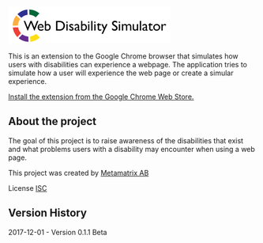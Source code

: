 ![Alt text](src/UI/img/logo_disability_simulator.png?raw=true "Web Disability Simulator")

This is an extension to the Google Chrome browser that simulates how users with disabilities can experience a webpage. The application tries to simulate how a user will experience the web page or create a simular experience.

[Install the extension from the Google Chrome Web Store.](https://chrome.google.com/webstore/detail/web-disability-simulator/olioanlbgbpmdlgjnnampnnlohigkjla/) 

## About the project

The goal of this project is to raise awareness of the disabilities that exist and what problems users with a disability may encounter when using a web page.

This project was created by [Metamatrix AB](https://www.metamatrix.se/)

License [ISC](http://opensource.org/licenses/ISC)

## Version History

2017-12-01 - Version 0.1.1 Beta
